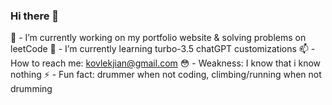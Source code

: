 ### Hi there 👋

<!--
**kenshanta/kenshanta** is a ✨ _special_ ✨ repository because its `README.md` (this file) appears on your GitHub profile.

Here are some ideas to get you started:
-->
🔭 - I’m currently working on my portfolio website & solving problems on leetCode
🌱 - I’m currently learning turbo-3.5 chatGPT customizations
📫 - How to reach me: kovlekjian@gmail.com
😳 - Weakness: I know that i know nothing
⚡ - Fun fact: drummer when not coding, climbing/running when not drumming
